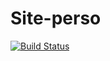Site-perso
==========
[![Build Status](https://secure.travis-ci.org/laurentmor/Site-perso.png)](http://travis-ci.org/laurentmor/Site-perso)

